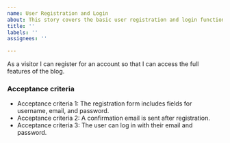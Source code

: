 ```yaml
---
name: User Registration and Login
about: This story covers the basic user registration and login functionalities.
title: ''
labels: ''
assignees: ''

---
```


As a visitor I can register for an account so that I can access the full features of the blog.

### Acceptance criteria

- Acceptance criteria 1: The registration form includes fields for username, email, and password.
- Acceptance criteria 2: A confirmation email is sent after registration.
- Acceptance criteria 3: The user can log in with their email and password.
